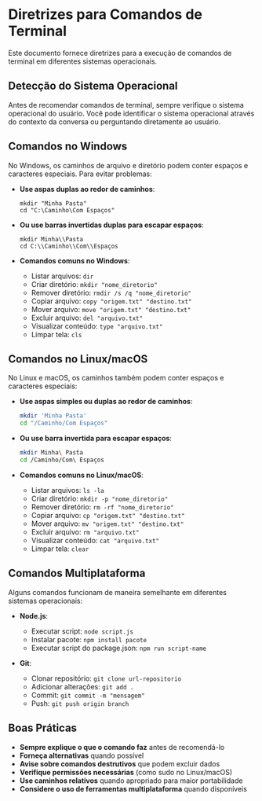 # Diretrizes para Comandos de Terminal

Este documento fornece diretrizes para a execução de comandos de terminal em diferentes sistemas operacionais.

## Detecção do Sistema Operacional

Antes de recomendar comandos de terminal, sempre verifique o sistema operacional do usuário. Você pode identificar o sistema operacional através do contexto da conversa ou perguntando diretamente ao usuário.

## Comandos no Windows

No Windows, os caminhos de arquivo e diretório podem conter espaços e caracteres especiais. Para evitar problemas:

- **Use aspas duplas ao redor de caminhos**:
  ```batch
  mkdir "Minha Pasta"
  cd "C:\Caminho\Com Espaços"
  ```

- **Ou use barras invertidas duplas para escapar espaços**:
  ```batch
  mkdir Minha\\Pasta
  cd C:\\Caminho\\Com\\Espaços
  ```

- **Comandos comuns no Windows**:
  - Listar arquivos: `dir`
  - Criar diretório: `mkdir "nome_diretorio"`
  - Remover diretório: `rmdir /s /q "nome_diretorio"`
  - Copiar arquivo: `copy "origem.txt" "destino.txt"`
  - Mover arquivo: `move "origem.txt" "destino.txt"`
  - Excluir arquivo: `del "arquivo.txt"`
  - Visualizar conteúdo: `type "arquivo.txt"`
  - Limpar tela: `cls`

## Comandos no Linux/macOS

No Linux e macOS, os caminhos também podem conter espaços e caracteres especiais:

- **Use aspas simples ou duplas ao redor de caminhos**:
  ```bash
  mkdir 'Minha Pasta'
  cd "/Caminho/Com Espaços"
  ```

- **Ou use barra invertida para escapar espaços**:
  ```bash
  mkdir Minha\ Pasta
  cd /Caminho/Com\ Espaços
  ```

- **Comandos comuns no Linux/macOS**:
  - Listar arquivos: `ls -la`
  - Criar diretório: `mkdir -p "nome_diretorio"`
  - Remover diretório: `rm -rf "nome_diretorio"`
  - Copiar arquivo: `cp "origem.txt" "destino.txt"`
  - Mover arquivo: `mv "origem.txt" "destino.txt"`
  - Excluir arquivo: `rm "arquivo.txt"`
  - Visualizar conteúdo: `cat "arquivo.txt"`
  - Limpar tela: `clear`

## Comandos Multiplataforma

Alguns comandos funcionam de maneira semelhante em diferentes sistemas operacionais:

- **Node.js**:
  - Executar script: `node script.js`
  - Instalar pacote: `npm install pacote`
  - Executar script do package.json: `npm run script-name`

- **Git**:
  - Clonar repositório: `git clone url-repositorio`
  - Adicionar alterações: `git add .`
  - Commit: `git commit -m "mensagem"`
  - Push: `git push origin branch`

## Boas Práticas

- **Sempre explique o que o comando faz** antes de recomendá-lo
- **Forneça alternativas** quando possível
- **Avise sobre comandos destrutivos** que podem excluir dados
- **Verifique permissões necessárias** (como sudo no Linux/macOS)
- **Use caminhos relativos** quando apropriado para maior portabilidade
- **Considere o uso de ferramentas multiplataforma** quando disponíveis